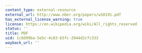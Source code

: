 ```yaml
---
content_type: external-resource
external_url: http://www.nber.org/papers/w10191.pdf
has_external_license_warning: true
license: https://en.wikipedia.org/wiki/All_rights_reserved
status: ''
title: PDF
uid: 1c8d99ba-5e5c-4c83-b5fc-2944d2cfc333
wayback_url: ''
---
```

